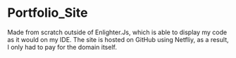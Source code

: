 # Portfolio_Site
Made from scratch outside of Enlighter.Js, which is able to display my code as it would on my IDE. The site is hosted on GitHub using Netfliy, as a result, I only had to pay for the domain itself.
